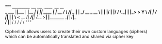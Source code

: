 """
_________ .__       .__                 .____    .__        __    
\_   ___ \|__|_____ |  |__   ___________|    |   |__| ____ |  | __
/    \  \/|  \____ \|  |  \_/ __ \_  __ \    |   |  |/    \|  |/ /
\     \___|  |  |_> >   Y  \  ___/|  | \/    |___|  |   |  \    < 
 \______  /__|   __/|___|  /\___  >__|  |_______ \__|___|  /__|_ \
        \/   |__|        \/     \/              \/       \/     \/
"""
                        
Cipherlink allows users to create their own custom languages (ciphers) which can be automatically translated and shared via cipher key

